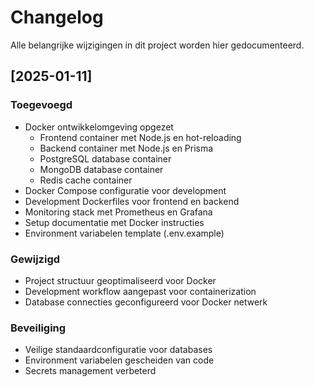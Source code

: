 # Changelog

Alle belangrijke wijzigingen in dit project worden hier gedocumenteerd.

## [2025-01-11]

### Toegevoegd
- Docker ontwikkelomgeving opgezet
  - Frontend container met Node.js en hot-reloading
  - Backend container met Node.js en Prisma
  - PostgreSQL database container
  - MongoDB database container
  - Redis cache container
- Docker Compose configuratie voor development
- Development Dockerfiles voor frontend en backend
- Monitoring stack met Prometheus en Grafana
- Setup documentatie met Docker instructies
- Environment variabelen template (.env.example)

### Gewijzigd
- Project structuur geoptimaliseerd voor Docker
- Development workflow aangepast voor containerization
- Database connecties geconfigureerd voor Docker netwerk

### Beveiliging
- Veilige standaardconfiguratie voor databases
- Environment variabelen gescheiden van code
- Secrets management verbeterd
